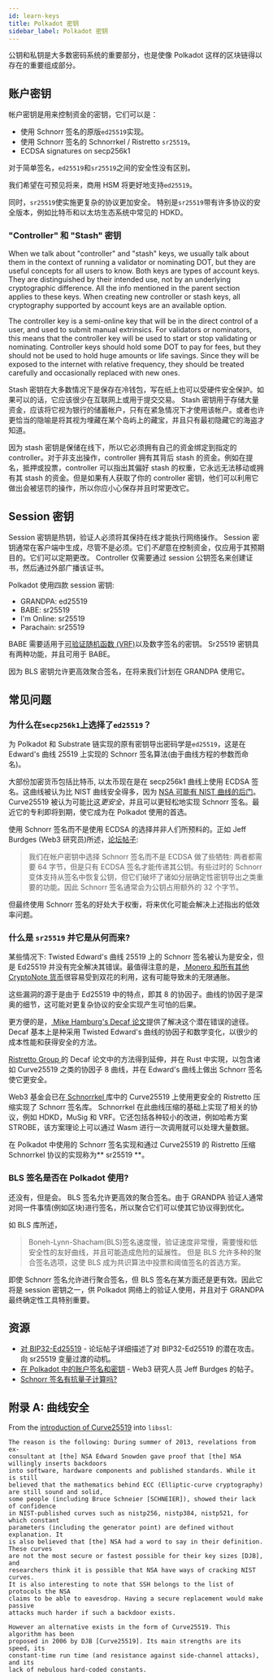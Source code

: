 ```yaml
---
id: learn-keys
title: Polkadot 密钥
sidebar_label: Polkadot 密钥
---
```


公钥和私钥是大多数密码系统的重要部分，也是使像 Polkadot 这样的区块链得以存在的重要组成部分。

## 账户密钥

帐户密钥是用来控制资金的密钥，它们可以是：

- 使用 Schnorr 签名的原版`ed25519`实现。
- 使用 Schnorr 签名的 Schnorrkel / Ristretto `sr25519`。
- ECDSA signatures on secp256k1

对于简单签名，`ed25519`和`sr25519`之间的安全性没有区别。

我们希望在可预见将来，商用 HSM 将更好地支持`ed25519`。

同时，`sr25519`使实施更复杂的协议更加安全。 特别是`sr25519`带有许多协议的安全版本，例如比特币和以太坊生态系统中常见的 HDKD。

### "Controller" 和 "Stash" 密钥

When we talk about "controller" and "stash" keys, we usually talk about them in the context of running a validator or nominating DOT, but they are useful concepts for all users to know. Both keys are types of account keys. They are distinguished by their intended use, not by an underlying cryptographic difference. All the info mentioned in the parent section applies to these keys. When creating new controller or stash keys, all cryptography supported by account keys are an available option.

The controller key is a semi-online key that will be in the direct control of a user, and used to submit manual extrinsics. For validators or nominators, this means that the controller key will be used to start or stop validating or nominating. Controller keys should hold some DOT to pay for fees, but they should not be used to hold huge amounts or life savings. Since they will be exposed to the internet with relative frequency, they should be treated carefully and occasionally replaced with new ones.

Stash 密钥在大多数情况下是保存在冷钱包，写在纸上也可以受硬件安全保护。如果可以的话，它应该很少在互联网上或用于提交交易。 Stash 密钥用于存储大量资金，应该将它视为银行的储蓄帐户，只有在紧急情况下才使用该帐户。或者也许更恰当的隐喻是将其视为埋藏在某个岛屿上的藏宝，并且只有最初隐藏它的海盗才知道。

因为 stash 密钥是保储在线下，所以它必须拥有自己的资金绑定到指定的 controller。对于非支出操作，controller 拥有其背后 stash 的资金。例如在提名，抵押或投票，controller 可以指出其偏好 stash 的权重，它永远无法移动或拥有其 stash 的资金。但是如果有人获取了你的 controller 密钥，他们可以利用它做出会被惩罚的操作，所以你应小心保存并且时常更改它。

## Session 密钥

Session 密钥是热钥，验证人必须将其保持在线才能执行网络操作。 Session 密钥通常在客户端中生成，尽管不是必须。它们*不是*意在控制资金，仅应用于其预期目的。它们可以定期更改。 Controller 仅需要通过 session 公钥签名来创建证书，然后通过外部广播该证书。

Polkadot 使用四款 session 密钥:

- GRANDPA: ed25519
- BABE: sr25519
- I'm Online: sr25519
- Parachain: sr25519

BABE 需要适用于[可验证随机函数 (VRF)](learn-randomness#vrfs)以及数字签名的密钥。 Sr25519 密钥具有两种功能，并且可用于 BABE。

因为 BLS 密钥允许更高效聚合签名，在将来我们计划在 GRANDPA 使用它。

## 常见问题

### 为什么在`secp256k1`上选择了`ed25519`？

为 Polkadot 和 Substrate 链实现的原有密钥导出密码学是`ed25519`，这是在 Edward's 曲线 25519 上实现的 Schnorr 签名算法(由于曲线方程的参数而命名)。

大部份加密货币包括比特币, 以太币现在是在 secp256k1 曲线上使用 ECDSA 签名。这曲线被认为比 NIST 曲线安全得多，因为 [NSA 可能有 NIST 曲线的后门](#appendix-a-on-the-security-of-curves)。Curve25519 被认为可能比这*更安全*，并且可以更轻松地实现 Schnorr 签名。最近它的专利即将到期，使它成为在 Polkadot 使用的首选。

使用 Schnorr 签名而不是使用 ECDSA 的选择并非人们所预料的。正如 Jeff Burdges (Web3 研究员)所述，[论坛帖子](https://forum.web3.foundation/t/account-signatures-and-keys-in-polkadot/70/2):

> 我们在帐户密钥中选择 Schnorr 签名而不是 ECDSA 做了些牺牲: 两者都需要 64 字节，但是只有 ECDSA 签名才能传递其公钥。有些过时的 Schnorr 变体支持从签名中恢复公钥，但它们破坏了诸如分层确定性密钥导出之类重要的功能。因此 Schnorr 签名通常会为公钥占用额外的 32 个字节。

但最终使用 Schnorr 签名的好处大于权衡，将来优化可能会解决上述指出的低效率问题。

### 什么是 `sr25519` 并它是从何而来?

某些情况下: Twisted Edward's 曲线 25519 上的 Schnorr 签名被认为是安全，但是 Ed25519 并没有完全解决其错误。最值得注意的是，[ Monero 和所有其他 CryptoNote 货币](https://www.getmonero.org/2017/05/17/disclosure-of-a-major-bug-in-cryptonote-based-currencies.html)很容易受到双花的利用，这有可能导致未的无限通胀。

这些漏洞的源于是由于 Ed25519 中的特点，即其 8 的协因子。曲线的协因子是深奥的细节，这可能对更复杂协议的安全实现产生可怕的后果。

更方便的是，[ Mike Hamburg's Decaf 论文](https://www.shiftleft.org/paper/decaf/index.xhtml)提供了解决这个潜在错误的途径。 Decaf 基本上是种采用 Twisted Edward's 曲线的协因子和数学变化，以很少的成本性能和获得安全的方法。

[ Ristretto Group ](https://ristretto.group/)的 Decaf 论文中的方法得到延伸，并在 Rust 中实現，以包含诸如 Curve25519 之类的协因子 8 曲线，并在 Edward's 曲线上做出 Schnorr 签名使它更安全。

Web3 基金会已在[ Schnorrkel ](https://github.com/w3f/schnorrkel)库中的 Curve25519 上使用更安全的 Ristretto 压缩实现了 Schnorr 签名库。 Schnorrkel 在此曲线压缩的基础上实现了相关的协议，例如 HDKD，MuSig 和 VRF。它还包括各种较小的改进，例如哈希方案 STROBE，该方案理论上可以通过 Wasm 进行一次调用就可以处理大量数据。

在 Polkadot 中使用的 Schnorr 签名实现和通过 Curve25519 的 Ristretto 压缩 Schnorrkel 协议的实现称为** sr25519 **。

### BLS 签名是否在 Polkadot 使用?

还没有，但是会。 BLS 签名允许更高效的聚合签名。由于 GRANDPA 验证人通常对同一件事情(例如区块)进行签名，所以聚合它们可以使其它协议得到优化。

如 BLS 库所述，

> Boneh-Lynn-Shacham(BLS)签名速度慢，验证速度非常慢，需要慢和低安全性的友好曲线，并且可能造成危险的延展性。 但是 BLS 允许多种的聚合签名选项，这使 BLS 成为共识算法中投票和阈值签名的首选方案。

即使 Schnorr 签名允许进行聚合签名，但 BLS 签名在某方面还是更有效。因此它将是 session 密钥之一，供 Polkadot 网络上的验证人使用，并且对于 GRANDPA 最终确定性工具特别重要。

## 资源

- [对 BIP32-Ed25519](https://forum.web3.foundation/t/key-recovery-attack-on-bip32-ed25519/44) - 论坛帖子详细描述了对 BIP32-Ed25519 的潜在攻击。 向 sr25519 变量过渡的动机。
- [在 Polkadot 中的账户签名和密钥](https://forum.web3.foundation/t/account-signatures-and-keys-in-polkadot/70) - Web3 研究人员 Jeff Burdges 的帖子。
- [Schnorr 签名有抗量子计算吗?](https://bitcoin.stackexchange.com/questions/57965/are-schnorr-signatures-quantum-computer-resistant/57977#57977)

## 附录 A: 曲线安全

From the [introduction of Curve25519](https://git.libssh.org/projects/libssh.git/tree/doc/curve25519-sha256@libssh.org.txt#n10) into `libssl`:

```text
The reason is the following: During summer of 2013, revelations from ex-
consultant at [the] NSA Edward Snowden gave proof that [the] NSA willingly inserts backdoors
into software, hardware components and published standards. While it is still
believed that the mathematics behind ECC (Elliptic-curve cryptography) are still sound and solid,
some people (including Bruce Schneier [SCHNEIER]), showed their lack of confidence
in NIST-published curves such as nistp256, nistp384, nistp521, for which constant
parameters (including the generator point) are defined without explanation. It
is also believed that [the] NSA had a word to say in their definition. These curves
are not the most secure or fastest possible for their key sizes [DJB], and
researchers think it is possible that NSA have ways of cracking NIST curves.
It is also interesting to note that SSH belongs to the list of protocols the NSA
claims to be able to eavesdrop. Having a secure replacement would make passive
attacks much harder if such a backdoor exists.

However an alternative exists in the form of Curve25519. This algorithm has been
proposed in 2006 by DJB [Curve25519]. Its main strengths are its speed, its
constant-time run time (and resistance against side-channel attacks), and its
lack of nebulous hard-coded constants.
```
